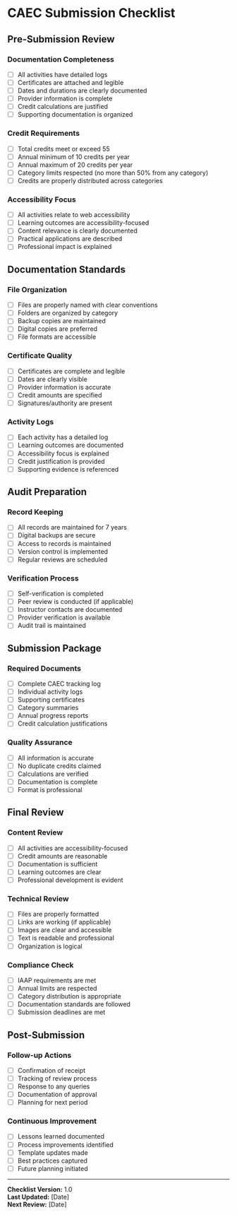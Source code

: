 # CAEC Submission Checklist

## Pre-Submission Review

### Documentation Completeness
- [ ] All activities have detailed logs
- [ ] Certificates are attached and legible
- [ ] Dates and durations are clearly documented
- [ ] Provider information is complete
- [ ] Credit calculations are justified
- [ ] Supporting documentation is organized

### Credit Requirements
- [ ] Total credits meet or exceed 55
- [ ] Annual minimum of 10 credits per year
- [ ] Annual maximum of 20 credits per year
- [ ] Category limits respected (no more than 50% from any category)
- [ ] Credits are properly distributed across categories

### Accessibility Focus
- [ ] All activities relate to web accessibility
- [ ] Learning outcomes are accessibility-focused
- [ ] Content relevance is clearly documented
- [ ] Practical applications are described
- [ ] Professional impact is explained

## Documentation Standards

### File Organization
- [ ] Files are properly named with clear conventions
- [ ] Folders are organized by category
- [ ] Backup copies are maintained
- [ ] Digital copies are preferred
- [ ] File formats are accessible

### Certificate Quality
- [ ] Certificates are complete and legible
- [ ] Dates are clearly visible
- [ ] Provider information is accurate
- [ ] Credit amounts are specified
- [ ] Signatures/authority are present

### Activity Logs
- [ ] Each activity has a detailed log
- [ ] Learning outcomes are documented
- [ ] Accessibility focus is explained
- [ ] Credit justification is provided
- [ ] Supporting evidence is referenced

## Audit Preparation

### Record Keeping
- [ ] All records are maintained for 7 years
- [ ] Digital backups are secure
- [ ] Access to records is maintained
- [ ] Version control is implemented
- [ ] Regular reviews are scheduled

### Verification Process
- [ ] Self-verification is completed
- [ ] Peer review is conducted (if applicable)
- [ ] Instructor contacts are documented
- [ ] Provider verification is available
- [ ] Audit trail is maintained

## Submission Package

### Required Documents
- [ ] Complete CAEC tracking log
- [ ] Individual activity logs
- [ ] Supporting certificates
- [ ] Category summaries
- [ ] Annual progress reports
- [ ] Credit calculation justifications

### Quality Assurance
- [ ] All information is accurate
- [ ] No duplicate credits claimed
- [ ] Calculations are verified
- [ ] Documentation is complete
- [ ] Format is professional

## Final Review

### Content Review
- [ ] All activities are accessibility-focused
- [ ] Credit amounts are reasonable
- [ ] Documentation is sufficient
- [ ] Learning outcomes are clear
- [ ] Professional development is evident

### Technical Review
- [ ] Files are properly formatted
- [ ] Links are working (if applicable)
- [ ] Images are clear and accessible
- [ ] Text is readable and professional
- [ ] Organization is logical

### Compliance Check
- [ ] IAAP requirements are met
- [ ] Annual limits are respected
- [ ] Category distribution is appropriate
- [ ] Documentation standards are followed
- [ ] Submission deadlines are met

## Post-Submission

### Follow-up Actions
- [ ] Confirmation of receipt
- [ ] Tracking of review process
- [ ] Response to any queries
- [ ] Documentation of approval
- [ ] Planning for next period

### Continuous Improvement
- [ ] Lessons learned documented
- [ ] Process improvements identified
- [ ] Template updates made
- [ ] Best practices captured
- [ ] Future planning initiated

---
**Checklist Version:** 1.0  
**Last Updated:** [Date]  
**Next Review:** [Date] 